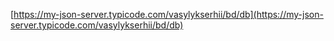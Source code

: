 [https://my-json-server.typicode.com/vasylykserhii/bd/db](https://my-json-server.typicode.com/vasylykserhii/bd/db)